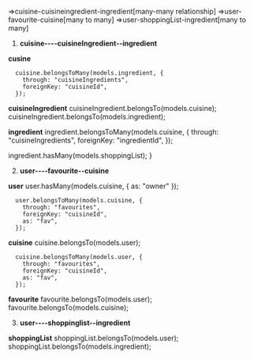 =>cuisine-cuisineingredient-ingredient[many-many relationship]
=>user-favourite-cuisine[many to many]
=>user-shoppingList-ingredient[many to many]

1.  **cuisine----cuisineIngredient--ingredient**

**cusine**

      cuisine.belongsToMany(models.ingredient, {
        through: "cuisineIngredients",
        foreignKey: "cuisineId",
      });

**cuisineIngredient**
cuisineIngredient.belongsTo(models.cuisine);
cuisineIngredient.belongsTo(models.ingredient);

**ingredient**
ingredient.belongsToMany(models.cuisine, {
through: "cuisineIngredients",
foreignKey: "ingredientId",
});

ingredient.hasMany(models.shoppingList);
}

2.  **user----favourite--cuisine**

**user**
user.hasMany(models.cuisine, { as: "owner" });

      user.belongsToMany(models.cuisine, {
        through: "favourites",
        foreignKey: "cuisineId",
        as: "fav",
      });

**cuisine**
cuisine.belongsTo(models.user);

      cuisine.belongsToMany(models.user, {
        through: "favourites",
        foreignKey: "cuisineId",
        as: "fav",
      });

**favourite**
favourite.belongsTo(models.user);
favourite.belongsTo(models.cuisine);

3.  **user----shoppinglist--ingredient**

**shoppingList**
shoppingList.belongsTo(models.user);
shoppingList.belongsTo(models.ingredient);

